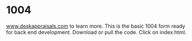 # 1004
www.deskappraisals.com to learn more. This is the basic 1004 form ready for back end development.
Download or pull the code. Click on index.html. 

